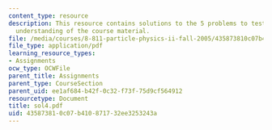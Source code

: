 ```yaml
---
content_type: resource
description: This resource contains solutions to the 5 problems to test the student's
  understanding of the course material.
file: /media/courses/8-811-particle-physics-ii-fall-2005/435873810c07b410871732ee3253243a_sol4.pdf
file_type: application/pdf
learning_resource_types:
- Assignments
ocw_type: OCWFile
parent_title: Assignments
parent_type: CourseSection
parent_uid: ee1af684-b42f-0c32-f73f-75d9cf564912
resourcetype: Document
title: sol4.pdf
uid: 43587381-0c07-b410-8717-32ee3253243a
---
```

